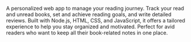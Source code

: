A personalized web app to manage your reading journey. Track your read and unread books, set and achieve reading goals, and write detailed reviews. Built with Node.js, HTML, CSS, and JavaScript, it offers a tailored experience to help you stay organized and motivated. Perfect for avid readers who want to keep all their book-related notes in one place.
